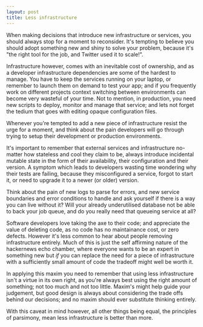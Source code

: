 ```yaml
---
layout: post
title: Less infrastructure
---
```


When making decisions that introduce new infrastructure or services,
you should always stop for a moment to reconsider.  It's tempting to
believe you should adopt something new and shiny to solve your
problem, because it's "the right tool for the job, and Twitter used it
to scale!".

Infrastructure however, comes with an inevitable cost of
ownership, and as a developer infrastructure dependencies are some of
the hardest to manage.  You have to keep the services running on your
laptop, or remember to launch them on demand to test your app; and if
you frequently work on different projects context switching between
environments can become very wasteful of your time.  Not to mention,
in production, you need new scripts to deploy, monitor and manage that
service; and lets not forget the tedium that goes with editing
opaque configuration files.

Whenever you're tempted to add a new piece of infrastructure resist
the urge for a moment, and think about the pain developers will go
through trying to setup their development or production environments.

It's important to remember that external services and infrastructure
no-matter how stateless and cool they claim to be, always introduce
incidental mutable state in the form of their availability, their
configuration and their version.  A symptom which leads to developers
wasting time wondering why their tests are failing, because they
misconfigured a service, forgot to start it, or need to upgrade it to
a newer (or older) version.

Think about the pain of new logs to parse for errors, and new service
boundaries and error conditions to handle and ask yourself if there is
a way you can live without it?  Will your already underutilised
database not be able to back your job queue, and do you really need
that queueing service at all?

Software developers love taking the axe to their code; and appreciate
the value of deleting code, as no code has no maintainance cost, or
zero defects.  However it's less common to hear about people removing
infrastructure entirely.  Much of this is just the self affirming
nature of the hackernews echo chamber, where everyone wants to be an
expert in something new but *if* you can replace the need for a piece
of infrastructure with a sufficiently small amount of code the
tradeoff might well be worth it.

In applying this maxim you need to remember that using less
infrastructure isn't a virtue in its own right, as you're always best
using the right amount of something; not too much and not too little.
Maxim's might help guide your judgement, but good design is always
about considering the trade offs behind our decisions; and no maxim
should ever substitute thinking entirely.

With this caveat in mind however, all other things being equal, the
principles of parsimony, mean less infrastructure is better than more.
